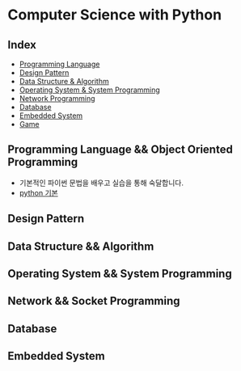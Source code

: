 # Computer Science with Python

## Index
- [Programming Language](#programming-language--object-oriented-programming)
- [Design Pattern]()
- [Data Structure & Algorithm]()
- [Operating System & System Programming]()
- [Network Programming]()
- [Database]()
- [Embedded System]()
- [Game ]()

## Programming Language && Object Oriented Programming
- 기본적인 파이썬 문법을 배우고 실습을 통해 숙달합니다.
- [python 기본](./01_programming_language/progress1/)

## Design Pattern


## Data Structure && Algorithm


## Operating System && System Programming


## Network && Socket Programming 


## Database


## Embedded System 

